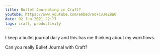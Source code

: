 ```yaml
---
title: Bullet Journaling in Craft?
youtube: https://www.youtube.com/embed/no7CvJeZ8W0
date: 02 Jun 2021 22:17
tags: craft, productivity
---
```


I keep a bullet journal daily and this has me thinking about my workflows. 

Can you really Bullet Journal with Craft?
